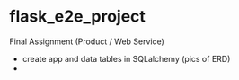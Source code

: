 # flask_e2e_project
Final Assignment (Product / Web Service)

+ create app and data tables in SQLalchemy (pics of ERD) 
+ 